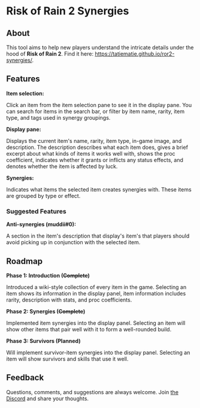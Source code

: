 # Risk of Rain 2 Synergies
## About
This tool aims to help new players understand the intricate details under the hood of **Risk of Rain 2**. Find it here: https://tatiematie.github.io/ror2-synergies/.

## Features
**Item selection:** 

Click an item from the item selection pane to see it in the display pane. You can search for items in the search bar, or filter by item name, rarity, item type, and tags used in synergy groupings.

**Display pane:** 

Displays the current item's name, rarity, item type, in-game image, and description. The description describes what each item does, gives a brief excerpt about what kinds of items it works well with, shows the proc coefficient, indicates whether it grants or inflicts any status effects, and denotes whether the item is affected by luck.

**Synergies:** 

Indicates what items the selected item creates synergies with. These items are grouped by type or effect.

### Suggested Features
**Anti-synergies (muddii#0):** 

A section in the item's description that display's item's that players should avoid picking up in conjunction with the selected item.

## Roadmap
**Phase 1: Introduction (~~Complete~~)**

Introduced a wiki-style collection of every item in the game. Selecting an item shows its information in the display panel, item information includes rarity, description with stats, and proc coefficients.

**Phase 2: Synergies (~~Complete~~)**

Implemented item synergies into the display panel. Selecting an item will show other items that pair well with it to form a well-rounded build.

**Phase 3: Survivors (Planned)**

Will implement survivor-item synergies into the display panel. Selecting an item will show survivors and skills that use it well.

## Feedback
Questions, comments, and suggestions are always welcome. Join [the Discord](https://discord.gg/gWURk7sknk) and share your thoughts.
